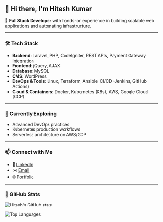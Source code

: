 ## 👋 Hi there, I'm Hitesh Kumar

🚀 **Full Stack Developer** with hands-on experience in building scalable web applications and automating infrastructure.

---

### 🛠️ Tech Stack

- **Backend**: Laravel, PHP, CodeIgniter, REST APIs, Payment Gateway Integration  
- **Frontend**: jQuery, AJAX  
- **Database**: MySQL  
- **CMS**: WordPress  
- **DevOps & Tools**: Linux, Terraform, Ansible, CI/CD (Jenkins, GitHub Actions)  
- **Cloud & Containers**: Docker, Kubernetes (K8s), AWS, Google Cloud (GCP)

---

### 🌱 Currently Exploring
- Advanced DevOps practices  
- Kubernetes production workflows  
- Serverless architecture on AWS/GCP  

---

### 📫 Connect with Me

- 💼 [LinkedIn](https://www.linkedin.com/in/your-profile)  
- ✉️ [Email](mailto:your@email.com)  
- 🌐 [Portfolio](https://your-portfolio-link.com)

---

### 🧰 GitHub Stats

![Hitesh's GitHub stats](https://github-readme-stats.vercel.app/api?username=Hiteshv253&show_icons=true&theme=radical)

![Top Languages](https://github-readme-stats.vercel.app/api/top-langs/?username=Hiteshv253&layout=compact&theme=radical)
